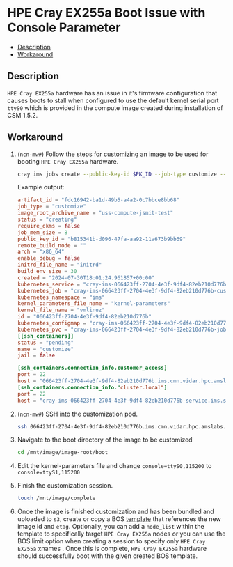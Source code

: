 # HPE Cray EX255a Boot Issue with Console Parameter

- [Description](#description)
- [Workaround](#workaround)

## Description

  `HPE Cray EX255a` hardware has an issue in it's firmware configuration that causes boots to stall when configured to use the default kernel serial port `ttyS0` which is provided in the compute image created during installation of CSM 1.5.2.

## Workaround

1. (`ncn-mw#`) Follow the steps for [customizing](../../operations/image_management/Customize_an_Image_Root_Using_IMS.md) an image to be used for booting `HPE Cray EX255a` hardware.

    ```bash
    cray ims jobs create --public-key-id $PK_ID --job-type customize --artifact-id $IMAGE_ID --image-root-archive-name $NEW_IMAGE_NAME
    ```

    Example output:

    ```toml
    artifact_id = "fdc16942-ba1d-49b5-a4a2-0c7bbce8bb68"
    job_type = "customize"
    image_root_archive_name = "uss-compute-jsmit-test"
    status = "creating"
    require_dkms = false
    job_mem_size = 8
    public_key_id = "b815341b-d096-47fa-aa92-11a673b9bb69"
    remote_build_node = ""
    arch = "x86_64"
    enable_debug = false
    initrd_file_name = "initrd"
    build_env_size = 30
    created = "2024-07-30T18:01:24.961857+00:00"
    kubernetes_service = "cray-ims-066423ff-2704-4e3f-9df4-82eb210d776b-service"
    kubernetes_job = "cray-ims-066423ff-2704-4e3f-9df4-82eb210d776b-customize"
    kubernetes_namespace = "ims"
    kernel_parameters_file_name = "kernel-parameters"
    kernel_file_name = "vmlinuz"
    id = "066423ff-2704-4e3f-9df4-82eb210d776b"
    kubernetes_configmap = "cray-ims-066423ff-2704-4e3f-9df4-82eb210d776b-configmap"
    kubernetes_pvc = "cray-ims-066423ff-2704-4e3f-9df4-82eb210d776b-job-claim"
    [[ssh_containers]]
    status = "pending"
    name = "customize"
    jail = false

    [ssh_containers.connection_info.customer_access]
    port = 22
    host = "066423ff-2704-4e3f-9df4-82eb210d776b.ims.cmn.vidar.hpc.amslabs.hpecorp.net"
    [ssh_containers.connection_info."cluster.local"]
    port = 22
    host = "cray-ims-066423ff-2704-4e3f-9df4-82eb210d776b-service.ims.svc.cluster.local"
    ```

1. (`ncn-mw#`) SSH into the customization pod.

   ```bash
   ssh 066423ff-2704-4e3f-9df4-82eb210d776b.ims.cmn.vidar.hpc.amslabs.hpecorp.net
   ```

1. Navigate to the boot directory of the image to be customized

   ```bash
   cd /mnt/image/image-root/boot
   ```

1. Edit the kernel-parameters file and change `console=ttyS0,115200` to `console=ttyS1,115200`

1. Finish the customization session.

   ```bash
   touch /mnt/image/complete
   ```

1. Once the image is finished customization and has been bundled and uploaded to `s3`, create or copy a BOS [template](../../operations/boot_orchestration/Session_Templates.md) that references the new image id and `etag`.
   Optionally, you can add a `node_list` within the template to specifically target `HPE Cray EX255a` nodes or you can use the BOS limit option when creating a session to specify only `HPE Cray EX255a` xnames . Once this is complete,
   `HPE Cray EX255a` hardware should successfully boot with the given created BOS template.
